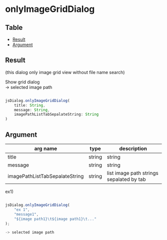 # onlyImageGridDialog


Table
-----------------

* [Result](#overview)
* [Argument](#argument)


## Result

(this dialog only image grid view without file name search)

Show grid dialog    
-> selected image path  


```js.js

jsDialog.onlyImageGridDialog(
	title: String,
	message: String,
	imagePathListTabSepalateString: String
)
```

## Argument

| arg name | type | description |
| -------- | -------- | -------- |
| title | string | string |
| message | string | string |
| imagePathListTabSepalateString | string | list image path strings sepalated by tab |

ex1)

```js.js

jsDialog.onlyImageGridDialog(
	"ex 1",
	"message1",
	"${image path1}\t${image path1}\t..."
);

-> selected image path

```
